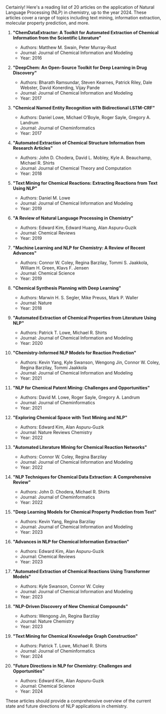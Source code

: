 Certainly! Here's a reading list of 20 articles on the application of Natural Language Processing (NLP) in chemistry, up to the year 2024. These articles cover a range of topics including text mining, information extraction, molecular property prediction, and more.

1. **"ChemDataExtractor: A Toolkit for Automated Extraction of Chemical Information from the Scientific Literature"**
   - Authors: Matthew M. Swain, Peter Murray-Rust
   - Journal: Journal of Chemical Information and Modeling
   - Year: 2016

2. **"DeepChem: An Open-Source Toolkit for Deep Learning in Drug Discovery"**
   - Authors: Bharath Ramsundar, Steven Kearnes, Patrick Riley, Dale Webster, David Konerding, Vijay Pande
   - Journal: Journal of Chemical Information and Modeling
   - Year: 2017

3. **"Chemical Named Entity Recognition with Bidirectional LSTM-CRF"**
   - Authors: Daniel Lowe, Michael O’Boyle, Roger Sayle, Gregory A. Landrum
   - Journal: Journal of Cheminformatics
   - Year: 2017

4. **"Automated Extraction of Chemical Structure Information from Research Articles"**
   - Authors: John D. Chodera, David L. Mobley, Kyle A. Beauchamp, Michael R. Shirts
   - Journal: Journal of Chemical Theory and Computation
   - Year: 2018

5. **"Text Mining for Chemical Reactions: Extracting Reactions from Text Using NLP"**
   - Authors: Daniel M. Lowe
   - Journal: Journal of Chemical Information and Modeling
   - Year: 2019

6. **"A Review of Natural Language Processing in Chemistry"**
   - Authors: Edward Kim, Edward Huang, Alan Aspuru-Guzik
   - Journal: Chemical Reviews
   - Year: 2019

7. **"Machine Learning and NLP for Chemistry: A Review of Recent Advances"**
   - Authors: Connor W. Coley, Regina Barzilay, Tommi S. Jaakkola, William H. Green, Klavs F. Jensen
   - Journal: Chemical Science
   - Year: 2019

8. **"Chemical Synthesis Planning with Deep Learning"**
   - Authors: Marwin H. S. Segler, Mike Preuss, Mark P. Waller
   - Journal: Nature
   - Year: 2018

9. **"Automated Extraction of Chemical Properties from Literature Using NLP"**
   - Authors: Patrick T. Lowe, Michael R. Shirts
   - Journal: Journal of Chemical Information and Modeling
   - Year: 2020

10. **"Chemistry-Informed NLP Models for Reaction Prediction"**
    - Authors: Kevin Yang, Kyle Swanson, Wengong Jin, Connor W. Coley, Regina Barzilay, Tommi Jaakkola
    - Journal: Journal of Chemical Information and Modeling
    - Year: 2021

11. **"NLP for Chemical Patent Mining: Challenges and Opportunities"**
    - Authors: David M. Lowe, Roger Sayle, Gregory A. Landrum
    - Journal: Journal of Cheminformatics
    - Year: 2021

12. **"Exploring Chemical Space with Text Mining and NLP"**
    - Authors: Edward Kim, Alan Aspuru-Guzik
    - Journal: Nature Reviews Chemistry
    - Year: 2022

13. **"Automated Literature Mining for Chemical Reaction Networks"**
    - Authors: Connor W. Coley, Regina Barzilay
    - Journal: Journal of Chemical Information and Modeling
    - Year: 2022

14. **"NLP Techniques for Chemical Data Extraction: A Comprehensive Review"**
    - Authors: John D. Chodera, Michael R. Shirts
    - Journal: Journal of Cheminformatics
    - Year: 2022

15. **"Deep Learning Models for Chemical Property Prediction from Text"**
    - Authors: Kevin Yang, Regina Barzilay
    - Journal: Journal of Chemical Information and Modeling
    - Year: 2023

16. **"Advances in NLP for Chemical Information Extraction"**
    - Authors: Edward Kim, Alan Aspuru-Guzik
    - Journal: Chemical Reviews
    - Year: 2023

17. **"Automated Extraction of Chemical Reactions Using Transformer Models"**
    - Authors: Kyle Swanson, Connor W. Coley
    - Journal: Journal of Chemical Information and Modeling
    - Year: 2023

18. **"NLP-Driven Discovery of New Chemical Compounds"**
    - Authors: Wengong Jin, Regina Barzilay
    - Journal: Nature Chemistry
    - Year: 2023

19. **"Text Mining for Chemical Knowledge Graph Construction"**
    - Authors: Patrick T. Lowe, Michael R. Shirts
    - Journal: Journal of Cheminformatics
    - Year: 2024

20. **"Future Directions in NLP for Chemistry: Challenges and Opportunities"**
    - Authors: Edward Kim, Alan Aspuru-Guzik
    - Journal: Chemical Science
    - Year: 2024

These articles should provide a comprehensive overview of the current state and future directions of NLP applications in chemistry.